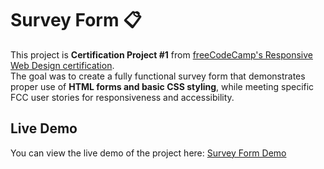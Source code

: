 # Survey Form 📋

This project is **Certification Project #1** from [freeCodeCamp's Responsive Web Design certification](https://www.freecodecamp.org/learn/).  
The goal was to create a fully functional survey form that demonstrates proper use of **HTML forms and basic CSS styling**, while meeting specific FCC user stories for responsiveness and accessibility.

## Live Demo

You can view the live demo of the project here: [Survey Form Demo](https://haydencae-pixel.github.io/Survey-Form/)
